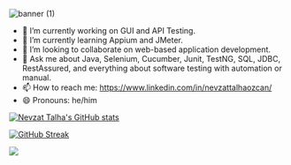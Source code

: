 ![banner (1)](https://user-images.githubusercontent.com/112750329/229380086-7e04f14d-9d6b-4373-86da-bff90be891dd.png)

- 🔭 I’m currently working on GUI and API Testing.
- 🌱 I’m currently learning Appium and JMeter.
- 👯 I’m looking to collaborate on web-based application development.
- 💬 Ask me about Java, Selenium, Cucumber, Junit, TestNG, SQL, JDBC, RestAssured, and everything about software testing with automation or manual. 
- 📫 How to reach me: https://www.linkedin.com/in/nevzattalhaozcan/
- 😄 Pronouns: he/him

[![Nevzat Talha's GitHub stats](https://github-readme-stats.vercel.app/api?username=nevzattalhaozcan&count_private=true)](https://github.com/nevzattalhaozcan/github-readme-stats)

[![GitHub Streak](https://github-readme-streak-stats.herokuapp.com?user=nevzattalhaozcan&theme=hacker&border_radius=2.5&date_format=M%20j%5B%2C%20Y%5D)](https://git.io/streak-stats)

![](https://komarev.com/ghpvc/?username=nevzattalhaozcan)


